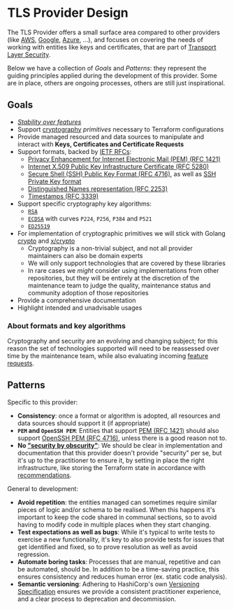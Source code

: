 # TLS Provider Design

The TLS Provider offers a small surface area compared to other providers (like
[AWS](https://registry.terraform.io/providers/hashicorp/aws/latest),
[Google](https://registry.terraform.io/providers/hashicorp/google/latest),
[Azure](https://registry.terraform.io/providers/hashicorp/azurerm/latest), ...),
and focuses on covering the needs of working with entities like
keys and certificates, that are part of
[Transport Layer Security](https://en.wikipedia.org/wiki/Transport_Layer_Security).

Below we have a collection of _Goals_ and _Patterns_: they represent the guiding principles applied during
the development of this provider. Some are in place, others are ongoing processes, others are still just inspirational.
 
## Goals

* [_Stability over features_](.github/CONTRIBUTING.md) 
* Support [cryptography](https://en.wikipedia.org/wiki/Cryptography) _primitives_ necessary to Terraform configurations
* Provide managed resourced and data sources to manipulate and interact with **Keys, Certificates and Certificate Requests**
* Support formats, backed by [IETF RFCs](https://www.ietf.org/standards/rfcs/):
  * [Privacy Enhancement for Internet Electronic Mail (PEM) (RFC 1421)](https://datatracker.ietf.org/doc/html/rfc1421)
  * [Internet X.509 Public Key Infrastructure Certificate (RFC 5280)](https://datatracker.ietf.org/doc/html/rfc5280)
  * [Secure Shell (SSH) Public Key Format (RFC 4716)](https://datatracker.ietf.org/doc/html/rfc4716),
    as well as [SSH Private Key format](https://coolaj86.com/articles/the-openssh-private-key-format/) 
  * [Distinguished Names representation (RFC 2253)](https://datatracker.ietf.org/doc/html/rfc2253)
  * [Timestamps (RFC 3339)](https://datatracker.ietf.org/doc/html/rfc3339)
* Support specific cryptography key algorithms:
  * [`RSA`](https://en.wikipedia.org/wiki/RSA_(cryptosystem))
  * [`ECDSA`](https://en.wikipedia.org/wiki/Elliptic_Curve_Digital_Signature_Algorithm)
    with curves `P224`, `P256`, `P384` and `P521`
  * [`ED25519`](https://ed25519.cr.yp.to/)
* For implementation of cryptographic primitives we will stick with Golang [crypto](https://pkg.go.dev/crypto)
  and [x/crypto](https://pkg.go.dev/golang.org/x/crypto)
  * Cryptography is a non-trivial subject, and not all provider maintainers can also be domain experts
  * We will only support technologies that are covered by these libraries
  * In rare cases we _might_ consider using implementations from other repositories, but they will be
    entirely at the discretion of the maintenance team to judge the quality, maintenance status and community adoption
    of those repositories
* Provide a comprehensive documentation
* Highlight intended and unadvisable usages

### About formats and key algorithms

Cryptography and security are an evolving and changing subject; for this reason the set of technologies supported 
will need to be reassessed over time by the maintenance team,
while also evaluating incoming [feature requests](.github/CONTRIBUTING.md#feature-requests).

## Patterns

Specific to this provider:

* **Consistency**: once a format or algorithm is adopted, all resources and data sources should support it (if appropriate)
* **`PEM` and `OpenSSH PEM`**: Entities that support [PEM (RFC 1421)](https://datatracker.ietf.org/doc/html/rfc1421)
  should also support [OpenSSH PEM (RFC 4716)](https://datatracker.ietf.org/doc/html/rfc4716), unless there is a good
  reason not to.
* **No ["security by obscurity"](https://en.wikipedia.org/wiki/Security_through_obscurity)**: We should be clear
  in implementation and documentation that this provider doesn't provide "security" per se, but it's up to the
  practitioner to ensure it, by setting in place the right infrastructure, like storing the Terraform state in
  accordance with [recommendations](https://www.terraform.io/language/state/sensitive-data#recommendations).

General to development:

* **Avoid repetition**: the entities managed can sometimes require similar pieces of logic and/or schema to be realised.
  When this happens it's important to keep the code shared in communal sections, so to avoid having to modify code
  in multiple places when they start changing.
* **Test expectations as well as bugs**: While it's typical to write tests to exercise a new functionality, it's key
  to also provide tests for issues that get identified and fixed, so to prove resolution as well as avoid regression.
* **Automate boring tasks**: Processes that are manual, repetitive and can be automated, should be.
  In addition to be a time-saving practice, this ensures consistency and reduces human error (ex. static code analysis).
* **Semantic versioning**: Adhering to HashiCorp's own
  [Versioning Specification](https://www.terraform.io/plugin/sdkv2/best-practices/versioning#versioning-specification)
  ensures we provide a consistent practitioner experience, and a clear process to deprecation and decommission.
